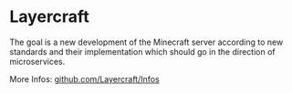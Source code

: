 # Layercraft

The goal is a new development of the Minecraft server according to new standards and their implementation which should go in the direction of microservices.

More Infos: [github.com/Layercraft/Infos](https://github.com/Layercraft/Infos)
